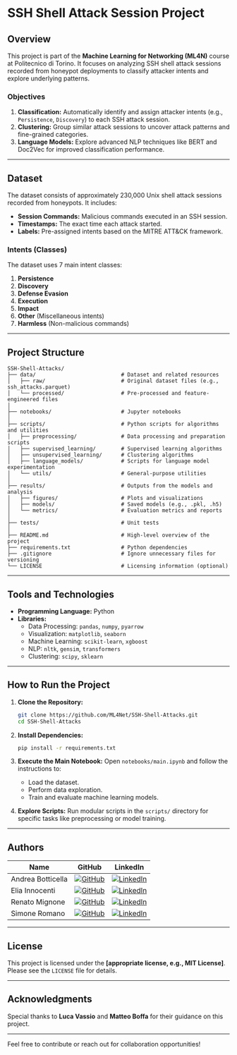 # SSH Shell Attack Session Project

## Overview

This project is part of the **Machine Learning for Networking (ML4N)** course at Politecnico di Torino. It focuses on analyzing SSH shell attack sessions recorded from honeypot deployments to classify attacker intents and explore underlying patterns.

### Objectives

1. **Classification:** Automatically identify and assign attacker intents (e.g., `Persistence`, `Discovery`) to each SSH attack session.
2. **Clustering:** Group similar attack sessions to uncover attack patterns and fine-grained categories.
3. **Language Models:** Explore advanced NLP techniques like BERT and Doc2Vec for improved classification performance.

---

## Dataset

The dataset consists of approximately 230,000 Unix shell attack sessions recorded from honeypots. It includes:

- **Session Commands:** Malicious commands executed in an SSH session.
- **Timestamps:** The exact time each attack started.
- **Labels:** Pre-assigned intents based on the MITRE ATT&CK framework.

### Intents (Classes)

The dataset uses 7 main intent classes:

1. **Persistence**
2. **Discovery**
3. **Defense Evasion**
4. **Execution**
5. **Impact**
6. **Other** (Miscellaneous intents)
7. **Harmless** (Non-malicious commands)

---

## Project Structure

```plaintext
SSH-Shell-Attacks/
├── data/                           # Dataset and related resources
│   ├── raw/                        # Original dataset files (e.g., ssh_attacks.parquet)
│   └── processed/                  # Pre-processed and feature-engineered files
│
├── notebooks/                      # Jupyter notebooks
│
├── scripts/                        # Python scripts for algorithms and utilities
│   ├── preprocessing/              # Data processing and preparation scripts
│   ├── supervised_learning/        # Supervised learning algorithms
│   ├── unsupervised_learning/      # Clustering algorithms
│   ├── language_models/            # Scripts for language model experimentation
│   └── utils/                      # General-purpose utilities
│
├── results/                        # Outputs from the models and analysis
│   ├── figures/                    # Plots and visualizations
│   ├── models/                     # Saved models (e.g., .pkl, .h5)
│   └── metrics/                    # Evaluation metrics and reports
│
├── tests/                          # Unit tests
│
├── README.md                       # High-level overview of the project
├── requirements.txt                # Python dependencies
├── .gitignore                      # Ignore unnecessary files for versioning
└── LICENSE                         # Licensing information (optional)
```

---

## Tools and Technologies

- **Programming Language:** Python
- **Libraries:**
  - Data Processing: `pandas`, `numpy`, `pyarrow`
  - Visualization: `matplotlib`, `seaborn`
  - Machine Learning: `scikit-learn`, `xgboost`
  - NLP: `nltk`, `gensim`, `transformers`
  - Clustering: `scipy`, `sklearn`

---

## How to Run the Project

1. **Clone the Repository:**

   ```bash
   git clone https://github.com/ML4Net/SSH-Shell-Attacks.git
   cd SSH-Shell-Attacks
   ```

2. **Install Dependencies:**

   ```bash
   pip install -r requirements.txt
   ```

3. **Execute the Main Notebook:**
   Open `notebooks/main.ipynb` and follow the instructions to:

   - Load the dataset.
   - Perform data exploration.
   - Train and evaluate machine learning models.

4. **Explore Scripts:**
   Run modular scripts in the `scripts/` directory for specific tasks like preprocessing or model training.

---

## Authors

| Name              | GitHub                                                                                                               | LinkedIn                                                                                                                                  |
| ----------------- | -------------------------------------------------------------------------------------------------------------------- | ----------------------------------------------------------------------------------------------------------------------------------------- |
| Andrea Botticella | [![GitHub](https://img.shields.io/badge/GitHub-Profile-informational?logo=github)](https://github.com/botti001)      | [![LinkedIn](https://img.shields.io/badge/LinkedIn-Profile-blue?logo=linkedin)](https://www.linkedin.com/in/andrea-botticella-353169293/) |
| Elia Innocenti    | [![GitHub](https://img.shields.io/badge/GitHub-Profile-informational?logo=github)](https://github.com/eliainnocenti) | [![LinkedIn](https://img.shields.io/badge/LinkedIn-Profile-blue?logo=linkedin)](https://www.linkedin.com/in/eliainnocenti/)               |
| Renato Mignone    | [![GitHub](https://img.shields.io/badge/GitHub-Profile-informational?logo=github)](https://github.com/RenatoMignone) | [![LinkedIn](https://img.shields.io/badge/LinkedIn-Profile-blue?logo=linkedin)](https://www.linkedin.com/in/renato-mignone/)              |
| Simone Romano     | [![GitHub](https://img.shields.io/badge/GitHub-Profile-informational?logo=github)](https://github.com/sroman0)       | [![LinkedIn](https://img.shields.io/badge/LinkedIn-Profile-blue?logo=linkedin)](https://www.linkedin.com/in/simone-romano-383277307/)     |

---

## License

This project is licensed under the **[appropriate license, e.g., MIT License]**. Please see the `LICENSE` file for details.

---

## Acknowledgments

Special thanks to **Luca Vassio** and **Matteo Boffa** for their guidance on this project.

---

Feel free to contribute or reach out for collaboration opportunities!
